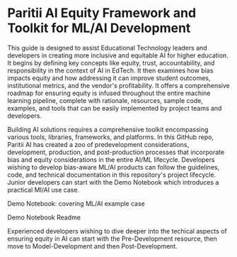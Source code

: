 # Paritii AI Equity Framework and Toolkit for ML/AI Development
This guide is designed to assist Educational Technology leaders and developers in creating more inclusive and equitable AI for higher education. It begins by defining key concepts like equity, trust, accountability, and responsibility in the context of AI in EdTech. It then examines how bias impacts equity and how addressing it can improve student outcomes, institutional metrics, and the vendor's profitability. It offers a comprehensive roadmap for ensuring equity is infused throughout the entire machine learning pipeline, complete with rationale, resources, sample code, examples, and tools that can be easily implemented by project teams and developers.

Building AI solutions requires a comprehensive toolkit encompassing various tools, libraries, frameworks, and platforms. In this GitHub repo, Paritii AI has created a zoo of predevelopment considerations, development, production, and post-production processes that incorporate bias and equity considerations in the entire AI/ML lifecycle.
Developers wishing to develop bias-aware ML/AI products can follow the guidelines, code, and technical documentation in this repository's project lifecycle. 
Junior developers can start with the Demo Notebook which introduces a practical Ml/AI use case. 

Demo Notebook: covering ML/AI example case

Demo Notebook Readme

Experienced developers wishing to dive deeper into the techical aspects of ensuring equity in AI can start with the Pre-Development resource, then move to Model-Development and then Post-Development.
